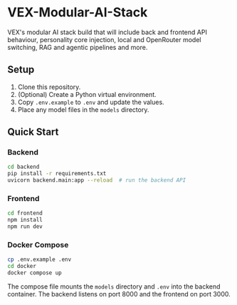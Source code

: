 # VEX-Modular-AI-Stack
VEX's modular AI stack build that will include back and frontend API behaviour, personality core injection, local and OpenRouter model switching, RAG and agentic pipelines and more.

## Setup
1. Clone this repository.
2. (Optional) Create a Python virtual environment.
3. Copy `.env.example` to `.env` and update the values.
4. Place any model files in the `models` directory.

## Quick Start

### Backend
```bash
cd backend
pip install -r requirements.txt
uvicorn backend.main:app --reload  # run the backend API
```

### Frontend
```bash
cd frontend
npm install
npm run dev
```

### Docker Compose
```bash
cp .env.example .env
cd docker
docker compose up
```

The compose file mounts the `models` directory and `.env` into the backend container. The backend listens on port 8000 and the frontend on port 3000.
